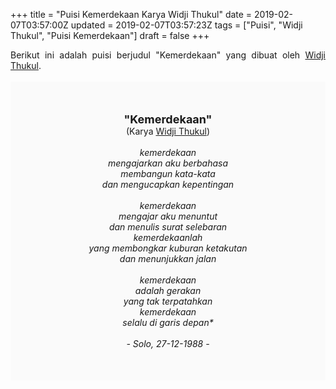 +++
title = "Puisi Kemerdekaan Karya Widji Thukul"
date = 2019-02-07T03:57:00Z
updated = 2019-02-07T03:57:23Z
tags = ["Puisi", "Widji Thukul", "Puisi Kemerdekaan"]
draft = false
+++

<div dir="ltr" style="text-align: left;" trbidi="on"><div style="text-align: justify;">Berikut ini adalah puisi berjudul "Kemerdekaan" yang dibuat oleh <a href="https://ensiklopedia.kemdikbud.go.id/sastra/artikel/Wiji_Thukul" target="_blank">Widji Thukul</a>. </div><br /><div style="background: #FAFAFA; font-size: 14px; height: auto; margin: 0 auto; padding: 50px; text-align: center; width: auto;"><span style="font-size: 18px;"><b>"Kemerdekaan"</b></span><br />(Karya <a href="https://www.sekata.web.id/tags/widji-thukul" target="_blank">Widji Thukul</a>) <br /><br /><i>kemerdekaan<br />mengajarkan aku berbahasa<br />membangun kata-kata<br />dan mengucapkan kepentingan<br /> <br />kemerdekaan<br />mengajar aku menuntut<br />dan menulis surat selebaran<br />kemerdekaanlah<br />yang membongkar kuburan ketakutan<br />dan menunjukkan jalan<br /> <br />kemerdekaan<br />adalah gerakan<br />yang tak terpatahkan<br />kemerdekaan<br />selalu di garis depan*<br /><br />- Solo, 27-12-1988 -</i></div></div>
